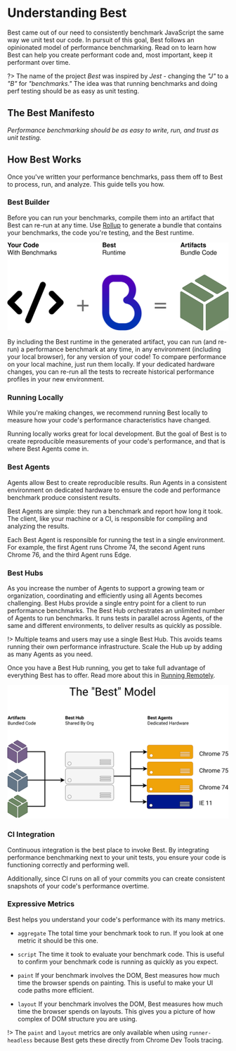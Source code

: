 # Understanding Best

Best came out of our need to consistently benchmark JavaScript
the same way we unit test our code. In pursuit of this goal, Best
follows an opinionated model of performance benchmarking. Read on to
learn how Best can help you create performant code and, most important,
keep it performant over time.

?> The name of the project _Best_ was inspired by _Jest_ - changing
   the _"J"_ to a _"B"_ for _"benchmarks."_ The idea was that running
   benchmarks and doing perf testing should be as easy as unit testing.

## The Best Manifesto

_Performance benchmarking should be as easy to write, run, and trust
as unit testing._

## How Best Works

Once you've written your performance benchmarks, pass them off to Best to process, run, and analyze. This guide tells you how.

### Best Builder

Before you can run your benchmarks, compile them into an artifact that
Best can re-run at any time. Use [Rollup] to generate a bundle that
contains your benchmarks, the code you're testing, and the Best runtime.

![Builder](_assets/builder.svg)

By including the Best runtime in the generated artifact, you can run
(and re-run) a performance benchmark at any time, in any environment
(including your local browser), for any version of your code!
To compare performance on your local machine, just run them locally.
If your dedicated hardware changes, you can re-run all the tests to
recreate historical performance profiles in your new environment.

### Running Locally

While you're making changes, we recommend running Best locally to
measure how your code's performance characteristics have changed.

Running locally works great for local development. But the goal of
Best is to create reproducible measurements of your code's performance,
and that is where Best Agents come in.

### Best Agents

Agents allow Best to create reproducible results. Run Agents in
a consistent environment on dedicated hardware to ensure the code
and performance benchmark produce consistent results.

Best Agents are simple: they run a benchmark and report how long
it took. The client, like your machine or a CI, is responsible
for compiling and analyzing the results.

Each Best Agent is responsible for running the test in a single
environment. For example, the first Agent runs Chrome 74, the second
Agent runs Chrome 76, and the third Agent runs Edge.

### Best Hubs

As you increase the number of Agents to support a growing team or
organization, coordinating and efficiently using all Agents becomes
challenging. Best Hubs provide a single entry point for a client to
run performance benchmarks. The Best Hub orchestrates an unlimited
number of Agents to run benchmarks. It runs tests in parallel across
Agents, of the same and different environments, to deliver results
as quickly as possible.

!> Multiple teams and users may use a single Best Hub. This avoids
   teams running their own performance infrastructure. Scale the Hub
   up by adding as many Agents as you need.

Once you have a Best Hub running, you get to take full advantage of
everything Best has to offer. Read more about this in [Running
Remotely](../running-remotely/).

![The "Best" Hub Model](_assets/best_hub_model.svg)

### CI Integration

Continuous integration is the best place to invoke Best. By integrating
performance benchmarking next to your unit tests, you ensure your code
is functioning correctly and performing well.

Additionally, since CI runs on all of your commits you can create
consistent snapshots of your code's performance overtime.

### Expressive Metrics

Best helps you understand your code's performance with its many metrics.

* `aggregate` The total time your benchmark took to run. If you look at
  one metric it should be this one.

* `script` The time it took to evaluate your benchmark code. This is
  useful to confirm your benchmark code is running as quickly as you
  expect.

* `paint` If your benchmark involves the DOM, Best measures how much
  time the browser spends on painting. This is useful to make your UI
  code paths more efficient.

* `layout` If your benchmark involves the DOM, Best measures how much
  time the browser spends on layouts. This gives you a picture of how
  complex of DOM structure you are using.

!> The `paint` and `layout` metrics are only available when using
   `runner-headless` because Best gets these directly from Chrome
   Dev Tools tracing.

[Rollup]: https://rollupjs.org/
